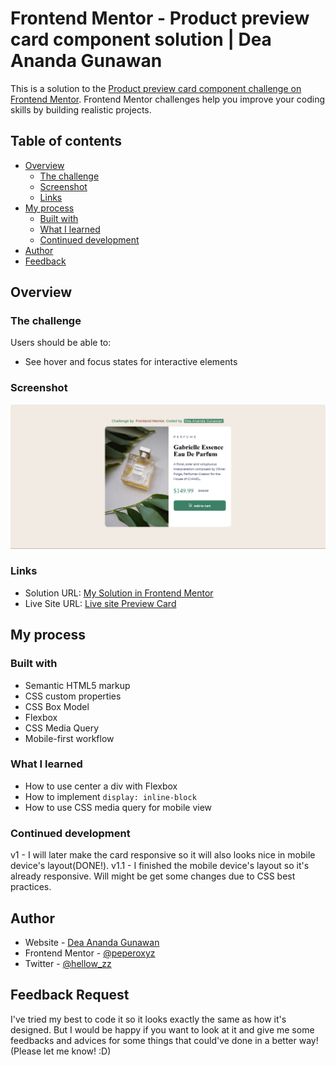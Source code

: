 # Frontend Mentor - Product preview card component solution | Dea Ananda Gunawan

This is a solution to the [Product preview card component challenge on Frontend Mentor](https://www.frontendmentor.io/challenges/product-preview-card-component-GO7UmttRfa). Frontend Mentor challenges help you improve your coding skills by building realistic projects. 

## Table of contents

- [Overview](#overview)
  - [The challenge](#the-challenge)
  - [Screenshot](#screenshot)
  - [Links](#links)
- [My process](#my-process)
  - [Built with](#built-with)
  - [What I learned](#what-i-learned)
  - [Continued development](#continued-development)
- [Author](#author)
- [Feedback](#feedback-request)

## Overview

### The challenge

Users should be able to:

- See hover and focus states for interactive elements

### Screenshot

![](./screenshot-desktop-ver.png)


### Links

- Solution URL: [My Solution in Frontend Mentor]()
- Live Site URL: [Live site Preview Card](https://dea-preview-card.netlify.app)

## My process

### Built with

- Semantic HTML5 markup
- CSS custom properties
- CSS Box Model
- Flexbox
- CSS Media Query
- Mobile-first workflow

### What I learned

- How to use center a div with Flexbox
- How to implement ```display: inline-block```
- How to use CSS media query for mobile view


### Continued development

v1 - I will later make the card responsive so it will also looks nice in mobile device's layout(DONE!).
v1.1 - I finished the mobile device's layout so it's already responsive. Will might be get some changes due to CSS best practices.

## Author

- Website - [Dea Ananda Gunawan](https://deaportfolio-recap.super.site)
- Frontend Mentor - [@peperoxyz](https://www.frontendmentor.io/profile/peperoxyz)
- Twitter - [@hellow_zz](https://www.twitter.com/hellow_zz)


## Feedback Request

I've tried my best to code it so it looks exactly the same as how it's designed. But I would be happy if you want to look at it and give me some feedbacks and advices for some things that could've done in a better way! (Please let me know! :D)
